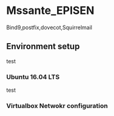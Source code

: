 # Mssante_EPISEN
Bind9,postfix,dovecot,Squirrelmail

## Environment setup
test
### Ubuntu 16.04 LTS
test

### Virtualbox Netwokr configuration
